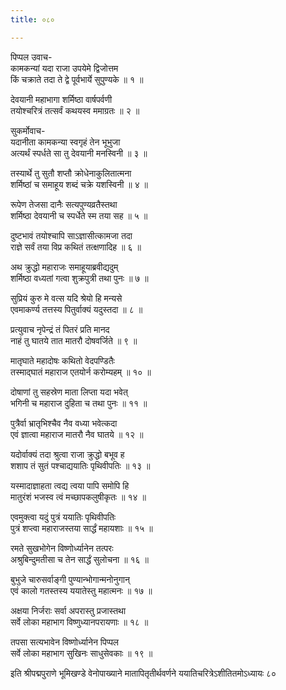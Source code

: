 ```yaml
---
title: ०८०

---
```

पिप्पल उवाच-  
कामकन्यां यदा राजा उपयेमे द्विजोत्तम  
किं चक्राते तदा ते द्वे पूर्वभार्ये सुपुण्यके ॥ १ ॥


देवयानी महाभागा शर्मिष्ठा वार्षपर्वणी  
तयोश्चरित्रं तत्सर्वं कथयस्व ममाग्रतः ॥ २ ॥


सुकर्मोवाच-  
यदानीता कामकन्या स्वगृहं तेन भूभुजा  
अत्यर्थं स्पर्धते सा तु देवयानी मनस्विनी ॥ ३ ॥


तस्यार्थे तु सुतौ शप्तौ क्रोधेनाकुलितात्मना  
शर्मिष्ठां च समाहूय शब्दं चक्रे यशस्विनी ॥ ४ ॥


रूपेण तेजसा दानैः सत्यपुण्यव्रतैस्तथा  
शर्मिष्ठा देवयानी च स्पर्धेते स्म तया सह ॥ ५ ॥


दुष्टभावं तयोश्चापि साऽज्ञासीत्कामजा तदा  
राज्ञे सर्वं तया विप्र कथितं तत्क्षणादिह ॥ ६ ॥


अथ क्रुद्धो महाराजः समाहूयाब्रवीद्यदुम्  
शर्मिष्ठा वध्यतां गत्वा शुक्रपुत्री तथा पुनः ॥ ७ ॥


सुप्रियं कुरु मे वत्स यदि श्रेयो हि मन्यसे  
एवमाकर्ण्य तत्तस्य पितुर्वाक्यं यदुस्तदा ॥ ८ ॥


प्रत्युवाच नृपेन्द्रं तं पितरं प्रति मानद  
नाहं तु घातये तात मातरौ दोषवर्जिते ॥ ९ ॥


मातृघाते महादोषः कथितो वेदपण्डितैः  
तस्माद्घातं महाराज एतयोर्न करोम्यहम् ॥ १० ॥


दोषाणां तु सहस्रेण माता लिप्ता यदा भवेत्  
भगिनी च महाराज दुहिता च तथा पुनः ॥ ११ ॥


पुत्रैर्वा भ्रातृभिश्चैव नैव वध्या भवेत्कदा  
एवं ज्ञात्वा महाराज मातरौ नैव घातये ॥ १२ ॥


यदोर्वाक्यं तदा श्रुत्वा राजा क्रुद्धो बभूव ह  
शशाप तं सुतं पश्चाद्ययातिः पृथिवीपतिः ॥ १३ ॥


यस्मादाज्ञाहता त्वद्य त्वया पापि समोपि हि  
मातुरंशं भजस्व त्वं मच्छापकलुषीकृतः ॥ १४ ॥


एवमुक्त्वा यदुं पुत्रं ययातिः पृथिवीपतिः  
पुत्रं शप्त्वा महाराजस्तया सार्द्धं महायशाः ॥ १५ ॥


रमते सुखभोगेन विष्णोर्ध्यानेन तत्परः  
अश्रुबिन्दुमतीसा च तेन सार्द्धं सुलोचना ॥ १६ ॥


बुभुजे चारुसर्वाङ्गी पुण्यान्भोगान्मनोनुगान्  
एवं कालो गतस्तस्य ययातेस्तु महात्मनः ॥ १७ ॥


अक्षया निर्जराः सर्वा अपरास्तु प्रजास्तथा  
सर्वे लोका महाभाग विष्णुध्यानपरायणाः ॥ १८ ॥


तपसा सत्यभावेन विष्णोर्ध्यानेन पिप्पल  
सर्वे लोका महाभाग सुखिनः साधुसेवकाः ॥ १९ ॥


इति श्रीपद्मपुराणे भूमिखण्डे वेनोपाख्याने मातापितृतीर्थवर्णने ययातिचरित्रेऽशीतितमोऽध्यायः ८०